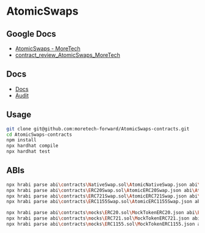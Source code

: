 # AtomicSwaps

## Google Docs

- [AtomicSwaps - MoreTech](https://docs.google.com/document/d/14Fha9TKhlnKRjIvWq2qdCTfINw5r2krWyk2Yh0qRyFo/edit?usp=sharing)
- [contract_review_AtomicSwaps_MoreTech](https://docs.google.com/document/d/1BL7N0oFpmZygeZ_kqIFmpzsZ_--fU-k33SZHs0zLmfU/edit)

## Docs

- [Docs](https://github.com/moretech-forward/AtomicSwaps/blob/main/Docs.md)
- [Audit](https://github.com/moretech-forward/AtomicSwaps/blob/main/audit/Audit.md)

## Usage

```sh
git clone git@github.com:moretech-forward/AtomicSwaps-contracts.git
cd AtomicSwaps-contracts
npm install
npx hardhat compile
npx hardhat test
```

## ABIs

```sh
npx hrabi parse abi\contracts\NativeSwap.sol\AtomicNativeSwap.json abi\AtomicNativeSwapABI.json
npx hrabi parse abi\contracts\ERC20Swap.sol\AtomicERC20Swap.json abi\AtomicERC20SwapABI.json
npx hrabi parse abi\contracts\ERC721Swap.sol\AtomicERC721Swap.json abi\AtomicERC721SwapABI.json
npx hrabi parse abi\contracts\ERC1155Swap.sol\AtomicERC1155Swap.json abi\AtomicERC1155SwapABI.json

npx hrabi parse abi\contracts\mocks\ERC20.sol\MockTokenERC20.json abi\ERC20TokenABI.json
npx hrabi parse abi\contracts\mocks\ERC721.sol\MockTokenERC721.json abi\ERC721TokenABI.json
npx hrabi parse abi\contracts\mocks\ERC1155.sol\MockTokenERC1155.json abi\ERC1155TokenABI.json
```
